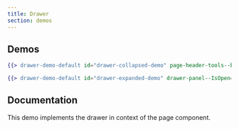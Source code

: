 ```yaml
---
title: Drawer
section: demos
---
```


## Demos
```hbs title=Collapsed isFullscreen
{{> drawer-demo-default id="drawer-collapsed-demo" page-header-tools--button--attribute='aria-expanded="false"'}}
```

```hbs title=Expanded isFullscreen
{{> drawer-demo-default id="drawer-expanded-demo" drawer-panel--IsOpen="true" page-header-tools--button--attribute='aria-expanded="true"'}}
```

## Documentation

This demo implements the drawer in context of the page component.
